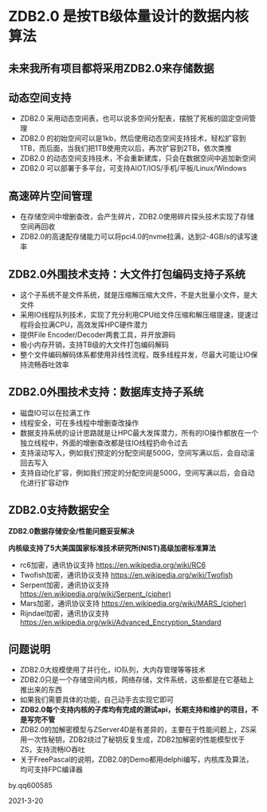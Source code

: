 # ZDB2.0 是按TB级体量设计的数据内核算法

## 未来我所有项目都将采用ZDB2.0来存储数据

## 动态空间支持

- ZDB2.0 采用动态空间表，也可以说多空间分配表，摆脱了死板的固定空间管理
- ZDB2.0 的初始空间可以是1kb，然后使用动态空间支持技术，轻松扩容到1TB，而后面，当我们把1TB使用完以后，再次扩容到2TB，依次类推
- ZDB2.0 的动态空间支持技术，不会重新建库，只会在数据空间中追加新空间
- ZDB2.0 可以部署于多平台，可支持AIOT/IOS/手机/平板/Linux/Windows

## 高速碎片空间管理

- 在存储空间中增删查改，会产生碎片，ZDB2.0使用碎片探头技术实现了存储空间再回收
- ZDB2.0的高速配存储能力可以将pci4.0的nvme拉满，达到2-4GB/s的读写速率

## ZDB2.0外围技术支持：大文件打包编码支持子系统

- 这个子系统不是文件系统，就是压缩解压缩大文件，不是大批量小文件，是大文件
- 采用IO线程队列技术，实现了充分利用CPU给文件压缩和解压缩提速，提速过程将会拉满CPU，高效发挥HPC硬件潜力
- 提供File Encoder/Decoder两套工具，并开放源码
- 极小内存开销，支持TB级的大文件打包编码解码
- 整个文件编码解码体系都使用非线性流程，既多线程并发，尽最大可能让IO保持流畅吞吐效率

## ZDB2.0外围技术支持：数据库支持子系统

- 磁盘IO可以在拉满工作
- 线程安全，可在多线程中增删查改操作
- 数据支持系统的设计思路就是让HPC最大发挥潜力，所有的IO操作都放在一个独立线程中，外面的增删查改都是往IO线程扔命令过去
- 支持滚动写入，例如我们预定的分配空间是500G，空间写满以后，会自动滚回去写入
- 支持自动化扩容，例如我们预定的分配空间是500G，空间写满以后，会自动化进行扩容动作

## ZDB2.0支持数据安全

**ZDB2.0数据存储安全/性能问题妥妥解决**

**内核级支持了5大美国国家标准技术研究所(NIST)高级加密标准算法**

- rc6加密，通讯协议支持 https://en.wikipedia.org/wiki/RC6
- Twofish加密，通讯协议支持 https://en.wikipedia.org/wiki/Twofish
- Serpent加密，通讯协议支持 https://en.wikipedia.org/wiki/Serpent_(cipher)
- Mars加密，通讯协议支持 https://en.wikipedia.org/wiki/MARS_(cipher)
- Rijndael加密，通讯协议支持 https://en.wikipedia.org/wiki/Advanced_Encryption_Standard

## 问题说明

- ZDB2.0大规模使用了并行化，IO队列，大内存管理等等技术
- ZDB2.0只是一个存储空间内核，网络存储，文件系统，这些都是在它基础上推出来的东西
- 如果我们需要具体的功能，自己动手去实现它即可
- **ZDB2.0每个支持内核的子库均有完成的测试api，长期支持和维护的项目，不是写完不管**
- ZDB2.0的加解密模型与ZServer4D是有差异的，主要在于性能问题上，ZS采用一次性秘钥，ZDB2绕过了秘钥反复生成，ZDB2加解密的性能模型优于ZS，支持流畅IO吞吐
- 关于FreePascal的说明，ZDB2.0的Demo都用delphi编写，内核库及算法，均可支持FPC编译器


by.qq600585

2021-3-20
